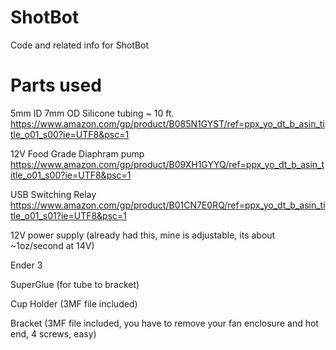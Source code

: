 # ShotBot
Code and related info for ShotBot

# Parts used

5mm ID 7mm OD Silicone tubing ~ 10 ft. 
https://www.amazon.com/gp/product/B085N1GYST/ref=ppx_yo_dt_b_asin_title_o01_s00?ie=UTF8&psc=1

12V Food Grade Diaphram pump
https://www.amazon.com/gp/product/B09XH1GYYQ/ref=ppx_yo_dt_b_asin_title_o01_s00?ie=UTF8&psc=1

USB Switching Relay
https://www.amazon.com/gp/product/B01CN7E0RQ/ref=ppx_yo_dt_b_asin_title_o01_s01?ie=UTF8&psc=1

12V power supply (already had this, mine is adjustable, its about ~1oz/second at 14V)

Ender 3

SuperGlue (for tube to bracket)

Cup Holder (3MF file included)

Bracket (3MF file included, you have to remove your fan enclosure and hot end, 4 screws, easy)
